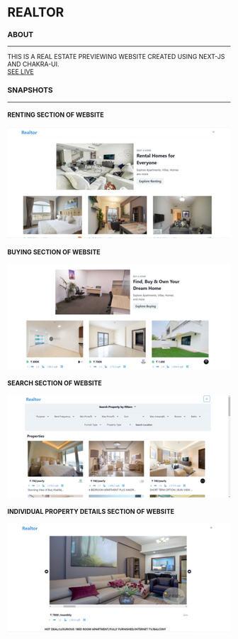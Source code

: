 # REALTOR

### ABOUT
***

THIS IS A REAL ESTATE PREVIEWING WEBSITE CREATED USING NEXT-JS AND CHAKRA-UI.
<br/>
[SEE LIVE](https://real-estate-app-fawn.vercel.app/)


### SNAPSHOTS
***

#### RENTING SECTION OF WEBSITE
![](assets/renting_section.png)

#### BUYING SECTION OF WEBSITE
![](assets/buying_section.png)

#### SEARCH SECTION OF WEBSITE
![](assets/search_section.png)

#### INDIVIDUAL PROPERTY DETAILS SECTION OF WEBSITE
![](assets/property_display.png)
